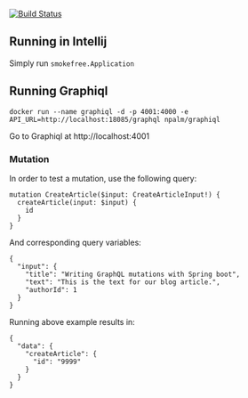 [![Build Status](https://travis-ci.org/local-motion/smokefree-initiative-service.svg?branch=master)](https://travis-ci.org/local-motion/smokefree-initiative-service)

## Running in Intellij

Simply run `smokefree.Application`


## Running Graphiql

```
docker run --name graphiql -d -p 4001:4000 -e API_URL=http://localhost:18085/graphql npalm/graphiql
```

Go to Graphiql at http://localhost:4001 

### Mutation

In order to test a mutation, use the following query:
```
mutation CreateArticle($input: CreateArticleInput!) {
  createArticle(input: $input) {
    id
  }
}
```
And corresponding query variables:
```
{
  "input": {
    "title": "Writing GraphQL mutations with Spring boot",
    "text": "This is the text for our blog article.",
    "authorId": 1
  }
}
```
Running above example results in:
```
{
  "data": {
    "createArticle": {
      "id": "9999"
    }
  }
}
```
